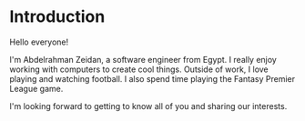 # Introduction

Hello everyone! 

I'm Abdelrahman Zeidan, a software engineer from Egypt. I really enjoy working with computers to create cool things. Outside of work, I love playing and watching football. I also spend time playing the Fantasy Premier League game. 

I'm looking forward to getting to know all of you and sharing our interests.

